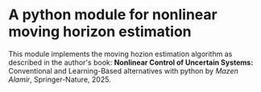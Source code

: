 # A python module for nonlinear moving horizon estimation

This module implements the moving hozion estimation algorithm as described in the author's book:
**Nonlinear Control of Uncertain Systems:** Conventional and Learning-Based alternatives with python by *Mazen Alamir*, Springer-Nature, 2025.


